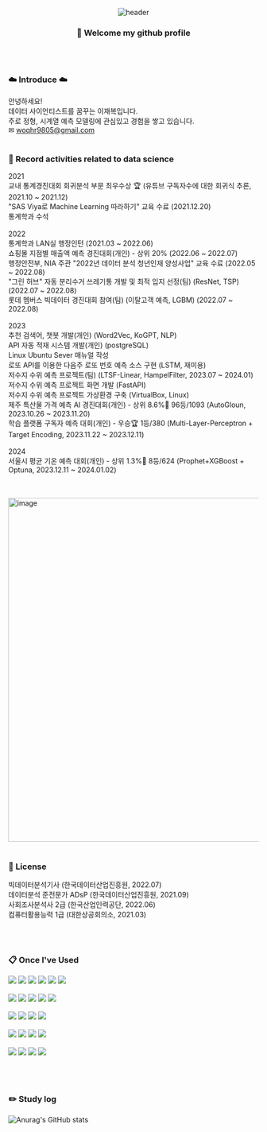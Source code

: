 <div align="center">
  
![header](https://capsule-render.vercel.app/api?type=waving&color=87CEEB&height=200&section=header&text=Data%20Science&fontColor=fffdf3&fontSize=50&animation=fadeIn&fontAlignY=55&desc=%20&descAlignY=62&descAlign=62)

###  :wave: Welcome my github profile
 <br/>
 <br/>
  <div align="left">

  ### ☁️ Introduce ☁️
  안녕하세요!
   <br/>
  데이터 사이언티스트를 꿈꾸는 이재복입니다.
   <br/>
  주로 정형, 시계열 예측 모델링에 관심있고 경험을 쌓고 있습니다.
   <br/>
  ✉ woqhr9805@gmail.com
   <br/>
   <br/>
   
  ### :pencil: Record activities related to data science
  2021
   <br/>
  교내 통계경진대회 회귀분석 부문 최우수상 :trophy: (유튜브 구독자수에 대한 회귀식 추론, 2021.10 ~ 2021.12)
   <br/>
  "SAS Viya로 Machine Learning 따라하기" 교육 수료 (2021.12.20)
   <br/>
  통계학과 수석
   <br/>
   <br/>
  2022
   <br/>
   통계학과 LAN실 행정인턴 (2021.03 ~ 2022.06)
   <br/>
  쇼핑몰 지점별 매출액 예측 경진대회(개인) - 상위 20% (2022.06 ~ 2022.07)
   <br/>
  행정안전부, NIA 주관 "2022년 데이터 분석 청년인재 양성사업" 교육 수료 (2022.05 ~ 2022.08)
   <br/>
  "그린 허브" 자동 분리수거 쓰레기통 개발 및 최적 입지 선정(팀) (ResNet, TSP) (2022.07 ~ 2022.08)
   <br/>
  롯데 멤버스 빅데이터 경진대회 참여(팀) (이탈고객 예측, LGBM) (2022.07 ~ 2022.08)
   <br/>
   <br/>
  2023
   <br/>
  추천 검색어, 챗봇 개발(개인) (Word2Vec, KoGPT, NLP)
   <br/>
  API 자동 적재 시스템 개발(개인) (postgreSQL)
   <br/>
  Linux Ubuntu Sever 매뉴얼 작성
   <br/>
  로또 API를 이용한 다음주 로또 번호 예측 소스 구현 (LSTM, 재미용)
   <br/>
  저수지 수위 예측 프로젝트(팀) (LTSF-Linear, HampelFilter, 2023.07 ~ 2024.01)
   <br/>
  저수지 수위 예측 프로젝트 화면 개발 (FastAPI)
   <br/>
  저수지 수위 예측 프로젝트 가상환경 구축 (VirtualBox, Linux)
   <br/>
  제주 특산물 가격 예측 AI 경진대회(개인) - 상위 8.6%🥉 96등/1093 (AutoGloun, 2023.10.26 ~ 2023.11.20)
   <br/>
  학습 플랫폼 구독자 예측 대회(개인) - 우승🏆 1등/380 (Multi-Layer-Perceptron + Target Encoding, 2023.11.22 ~ 2023.12.11)
   <br/>
   <br/>
  2024
   <br/>
  서울시 평균 기온 예측 대회(개인) - 상위 1.3%🥇 8등/624 (Prophet+XGBoost + Optuna, 2023.12.11 ~ 2024.01.02)

   <br/>
   <br/>

<img width="692" alt="image" src="https://github.com/Bokza/Bokza/assets/107051648/b74fef3b-54eb-4d85-bd76-486220f0188b">

   <br/>
   <br/>
   
  ### 🎫 License
  빅데이터분석기사 (한국데이터산업진흥원, 2022.07)
   <br/>
  데이터분석 준전문가 ADsP (한국데이터산업진흥원, 2021.09)
   <br/>
  사회조사분석사 2급 (한국산업인력공단, 2022.06)
   <br/>
  컴퓨터활용능력 1급 (대한상공회의소, 2021.03)
  
   <br/>
   <br/>
   
  ###  :clipboard: Once I've Used 
        
  <img src="https://img.shields.io/badge/Python-3776AB?style=for-the-badge&logo=Python&logoColor=white">
  <img src="https://img.shields.io/badge/PyTorch-EE4C2C?style=for-the-badge&logo=PyTorch&logoColor=white">
  <img src="https://img.shields.io/badge/TensorFlow-FF6F00?style=for-the-badge&logo=TensorFlow&logoColor=white">
  <img src="https://img.shields.io/badge/Keras-D00000?style=for-the-badge&logo=Keras&logoColor=white">
  <img src="https://img.shields.io/badge/pandas-150458?style=for-the-badge&logo=pandas&logoColor=white">
  <img src="https://img.shields.io/badge/FastAPI-009688?style=for-the-badge&logo=FastAPI&logoColor=white">
   <br/>
   <br/>
  <img src="https://img.shields.io/badge/DBeaver-382923?style=for-the-badge&logo=DBeaver&logoColor=white">
  <img src="https://img.shields.io/badge/PostgreSQL-4169E1?style=for-the-badge&logo=PostgreSQL&logoColor=white">
  <img src="https://img.shields.io/badge/MariaDB-003545?style=for-the-badge&logo=MariaDB&logoColor=white">
  <img src="https://img.shields.io/badge/Oracle-F80000?style=for-the-badge&logo=Oracle&logoColor=white"> 
  <img src="https://img.shields.io/badge/MySQL-4479A1?style=for-the-badge&logo=MySQL&logoColor=white">
   <br/>
   <br/>
  <img src="https://img.shields.io/badge/Git-F05032?style=for-the-badge&logo=Git&logoColor=white">
  <img src="https://img.shields.io/badge/github-181717?style=for-the-badge&logo=github&logoColor=white">
  <img src="https://img.shields.io/badge/PyCharm-000000?style=for-the-badge&logo=PyCharm&logoColor=white">
  <img src="https://img.shields.io/badge/VSCode-007ACC?style=for-the-badge&logo=VisualStudioCode&logoColor=white">
   <br/>
   <br/>
  <img src="https://img.shields.io/badge/Slack-4A154B?style=for-the-badge&logo=Slack&logoColor=white">
  <img src="https://img.shields.io/badge/FileZilla-BF0000?style=for-the-badge&logo=FileZilla&logoColor=white">
  <img src="https://img.shields.io/badge/Sourcetree-0052CC?style=for-the-badge&logo=Sourcetree&logoColor=white">
  <img src="https://img.shields.io/badge/VirtualBox-183A61?style=for-the-badge&logo=VirtualBox&logoColor=white">
   <br/>
   <br/>
  <img src="https://img.shields.io/badge/Windows-0078D4?style=for-the-badge&logo=Windows&logoColor=white">
  <img src="https://img.shields.io/badge/Linux-FCC624?style=for-the-badge&logo=Linux&logoColor=white">
  <img src="https://img.shields.io/badge/LinuxServer-DA3B8A?style=for-the-badge&logo=LinuxServer&logoColor=white">
  <img src="https://img.shields.io/badge/Ubuntu-E95420?style=for-the-badge&logo=Ubuntu&logoColor=white">
  </div>
   <br/>
   <br/>
   </div>

  <br/>
   
### :pencil2: Study log
 
  
![Anurag's GitHub stats](https://github-readme-stats.vercel.app/api?username=BOKZA&show_icons=true&theme=shadow_green)
</div>
